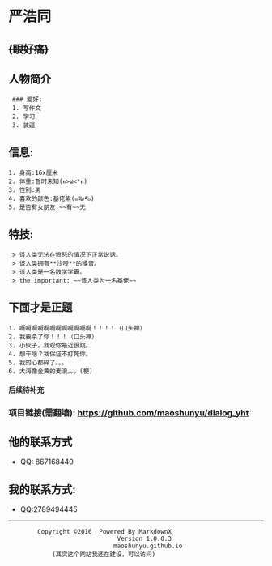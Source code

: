 #  **严浩同**   
  ##  ~~(眼好痛)~~  
  ##  人物简介  
     ### 爱好:  
     1. 写作文  
     2. 学习  
     3. 装逼    
  ## 信息:  
    1. 身高:16x厘米  
    2. 体重:暂时未知(ฅ>ω<*ฅ)  
    3. 性别:男  
    4. 喜欢的颜色:基佬紫(๑•ั็ω•็ั๑)  
    5. 是否有女朋友:~~有~~无    
  ## 特技:
     > 该人类无法在愤怒的情况下正常说话。    
     > 该人类拥有**沙哑**的嗓音。    
     > 该人类是一名数学学霸。    
     > the important: ~~该人类为一名基佬~~   

  ## 下面才是正题  
    1. 啊啊啊啊啊啊啊啊啊啊啊啊！！！！（口头禅）  
    2. 我要杀了你！！！（口头禅）
    3. 小伙子，我观你最近很跳。  
    4. 想干啥？我保证不打死你。
    5. 我的心都碎了。。。
    6. 大海像金黄的麦浪。。。(梗)



























#### 后续待补充  
### 项目链接(需翻墙): https://github.com/maoshunyu/dialog_yht  
## 他的联系方式    
  -  QQ: 867168440  

## 我的联系方式:  
  - QQ:2789494445  
**********************************************************
            Copyright ©2016  Powered By MarkdownX    
                                  Version 1.0.0.3 
                                 maoshunyu.github.io  
                (其实这个网站我还在建设，可以访问)  




